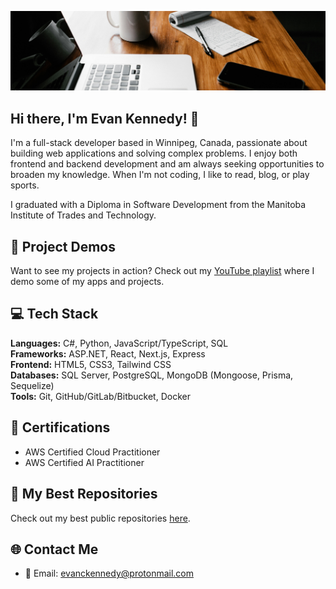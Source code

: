 ![](./assets/office-cropped.jpg)

## Hi there, I'm Evan Kennedy! 👋

I'm a full-stack developer based in Winnipeg, Canada, passionate about building web applications and solving complex problems. I enjoy both frontend and backend development and am always seeking opportunities to broaden my knowledge. When I'm not coding, I like to read, blog, or play sports.

I graduated with a Diploma in Software Development from the Manitoba Institute of Trades and Technology.

## 🎥 Project Demos
Want to see my projects in action? Check out my [YouTube playlist](https://youtube.com/playlist?list=PLxO5hb91uH0O0bcLsGXu2xFxj4tz1l6g5&feature=shared) where I demo some of my apps and projects.

## 💻 Tech Stack

**Languages:** C#, Python, JavaScript/TypeScript, SQL  
**Frameworks:** ASP.NET, React, Next.js, Express  
**Frontend:** HTML5, CSS3, Tailwind CSS  
**Databases:** SQL Server, PostgreSQL, MongoDB (Mongoose, Prisma, Sequelize)  
**Tools:** Git, GitHub/GitLab/Bitbucket, Docker

## 📜 Certifications
- AWS Certified Cloud Practitioner
- AWS Certified AI Practitioner

## 🌟 My Best Repositories
Check out my best public repositories [here](https://github.com/stars/evanckennedy/lists/best-public-repos).

## 🌐 Contact Me
- 📧 Email: [evanckennedy@protonmail.com](mailto:evanckennedy@protonmail.com)

